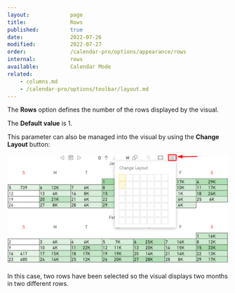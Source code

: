 ```yaml
---
layout:             page
title:              Rows 
published:          true
date:               2022-07-26
modified:           2022-07-27
order:              /calendar-pro/options/appearance/rows
internal:           rows
available:          Calendar Mode
related:
    - columns.md
    - /calendar-pro/options/toolbar/layout.md
---
```


The **Rows** option defines the number of the rows displayed by the visual.

The **Default value** is 1.

This parameter can also be managed into the visual by using the **Change Layout** button:

<img src="images/rows.png" width="700" alt="Columns changing in Calendar pro">

In this case, two rows have been selected so the visual displays two months in two different rows.
